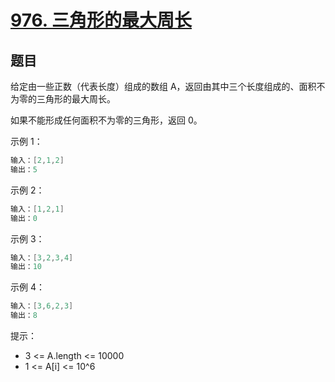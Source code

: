 # [976. 三角形的最大周长](https://leetcode-cn.com/problems/largest-perimeter-triangle/)

## 题目

给定由一些正数（代表长度）组成的数组 A，返回由其中三个长度组成的、面积不为零的三角形的最大周长。

如果不能形成任何面积不为零的三角形，返回 0。

 

示例 1：
```c
输入：[2,1,2]
输出：5
```
示例 2：
```c
输入：[1,2,1]
输出：0
```
示例 3：
```c
输入：[3,2,3,4]
输出：10
```
示例 4：
```c
输入：[3,6,2,3]
输出：8
```

提示：

- 3 <= A.length <= 10000
- 1 <= A[i] <= 10^6
